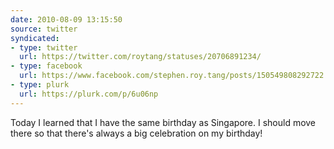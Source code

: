 ```yaml
---
date: 2010-08-09 13:15:50
source: twitter
syndicated:
- type: twitter
  url: https://twitter.com/roytang/statuses/20706891234/
- type: facebook
  url: https://www.facebook.com/stephen.roy.tang/posts/150549808292722
- type: plurk
  url: https://plurk.com/p/6u06np
---
```


Today I learned that I have the same birthday as Singapore. I should move there so that there's always a big celebration on my birthday!